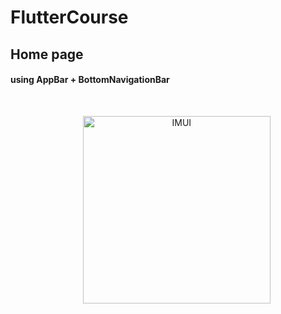 # FlutterCourse

## Home page
#### using AppBar + BottomNavigationBar
<br>
<p align="center">
    <a target="_blank">
        <img src="https://github.com/McoyJiang/FlutterCourse/blob/master/images/home.gif" alt="IMUI" width=300/>
    </a>
</p>

